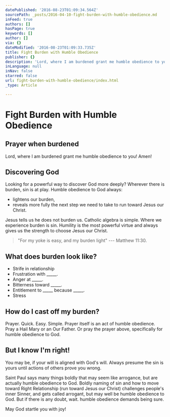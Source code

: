 ```yaml
---
datePublished: '2016-08-23T01:09:34.564Z'
sourcePath: _posts/2016-04-10-fight-burden-with-humble-obedience.md
inFeed: true
authors: []
hasPage: true
keywords: []
author: []
via: {}
dateModified: '2016-08-23T01:09:33.735Z'
title: Fight Burden with Humble Obedience
publisher: {}
description: 'Lord, where I am burdened grant me humble obedience to you! Amen!'
inLanguage: null
inNav: false
starred: false
url: fight-burden-with-humble-obedience/index.html
_type: Article

---
```

# Fight Burden with Humble Obedience

## Prayer when burdened

Lord, where I am burdened grant me humble obedience to you! Amen!

## Discovering God

Looking for a powerful way to discover God more deeply? Wherever there is burden, sin is at play. Humble obedience to God always:

* lightens our burden,
* reveals more fully the next step we need to take to run toward Jesus our Christ.

Jesus tells us he does not burden us. Catholic algebra is simple. Where we experience burden is sin. Humility is the most powerful virtue and always gives us the strength to choose Jesus our Christ.

> "For my yoke is easy, and my burden light" --- Matthew 11:30\.

## What does burden look like?

* Strife in relationship
* Frustration with \_\_\_\_\_.
* Anger at \_\_\_\_\_.
* Bitterness toward \_\_\_\_\_.
* Entitlement to \_\_\_\_\_ because \_\_\_\_\_.
* Stress

## How do I cast off my burden?

Prayer. Quick. Easy. Simple. Prayer itself is an act of humble obedience. Pray a Hail Mary or an Our Father. Or pray the prayer above, specifically for humble obedience to God.

## But I know I'm right!

You may be, if your will is aligned with God's will. Always presume the sin is yours until actions of others prove you wrong.

Saint Paul says many things boldly that may seem like arrogance, but are actually humble obedience to God. Boldly naming of sin and how to move toward Right Relationship (run toward Jesus our Christ) challenges people's inner Sinner, and gets called arrogant, but may well be humble obedience to God. But if there is any doubt, wait. humble obedience demands being sure.

May God startle you with joy!
